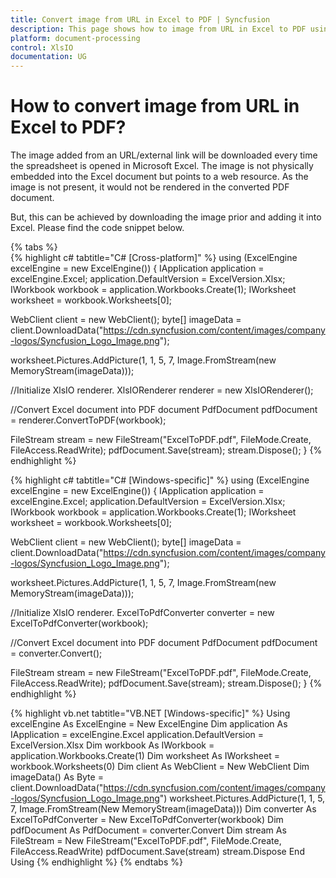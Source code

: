 ```yaml
---
title: Convert image from URL in Excel to PDF | Syncfusion
description: This page shows how to image from URL in Excel to PDF using the Syncfusion .NET Excel library (XlsIO).
platform: document-processing
control: XlsIO
documentation: UG
---
```


# How to convert image from URL in Excel to PDF?

The image added from an URL/external link will be downloaded every time the spreadsheet is opened in Microsoft Excel. The image is not physically embedded into the Excel document but points to a web resource. As the image is not present, it would not be rendered in the converted PDF document.

But, this can be achieved by downloading the image prior and adding it into Excel. Please find the code snippet below.

{% tabs %}  
{% highlight c# tabtitle="C# [Cross-platform]" %}
using (ExcelEngine excelEngine = new ExcelEngine())
{
  IApplication application = excelEngine.Excel;
  application.DefaultVersion = ExcelVersion.Xlsx;
  IWorkbook workbook = application.Workbooks.Create(1);
  IWorksheet worksheet = workbook.Worksheets[0];

  WebClient client = new WebClient();
  byte[] imageData = client.DownloadData("https://cdn.syncfusion.com/content/images/company-logos/Syncfusion_Logo_Image.png");

  worksheet.Pictures.AddPicture(1, 1, 5, 7, Image.FromStream(new MemoryStream(imageData)));

  //Initialize XlsIO renderer.
  XlsIORenderer renderer = new XlsIORenderer();

  //Convert Excel document into PDF document 
  PdfDocument pdfDocument = renderer.ConvertToPDF(workbook);

  FileStream stream = new FileStream("ExcelToPDF.pdf", FileMode.Create, FileAccess.ReadWrite);
  pdfDocument.Save(stream);
  stream.Dispose();
}
{% endhighlight %}

{% highlight c# tabtitle="C# [Windows-specific]" %}
using (ExcelEngine excelEngine = new ExcelEngine())
{
  IApplication application = excelEngine.Excel;
  application.DefaultVersion = ExcelVersion.Xlsx;
  IWorkbook workbook = application.Workbooks.Create(1);
  IWorksheet worksheet = workbook.Worksheets[0];

  WebClient client = new WebClient();
  byte[] imageData = client.DownloadData("https://cdn.syncfusion.com/content/images/company-logos/Syncfusion_Logo_Image.png");

  worksheet.Pictures.AddPicture(1, 1, 5, 7, Image.FromStream(new MemoryStream(imageData)));

  //Initialize XlsIO renderer.
  ExcelToPdfConverter converter = new ExcelToPdfConverter(workbook);

  //Convert Excel document into PDF document 
  PdfDocument pdfDocument = converter.Convert();

  FileStream stream = new FileStream("ExcelToPDF.pdf", FileMode.Create, FileAccess.ReadWrite);
  pdfDocument.Save(stream);
  stream.Dispose();
}
{% endhighlight %}

{% highlight vb.net tabtitle="VB.NET [Windows-specific]" %}
Using excelEngine As ExcelEngine = New ExcelEngine
  Dim application As IApplication = excelEngine.Excel
  application.DefaultVersion = ExcelVersion.Xlsx
  Dim workbook As IWorkbook = application.Workbooks.Create(1)
  Dim worksheet As IWorksheet = workbook.Worksheets(0)
  Dim client As WebClient = New WebClient
  Dim imageData() As Byte = client.DownloadData("https://cdn.syncfusion.com/content/images/company-logos/Syncfusion_Logo_Image.png")
  worksheet.Pictures.AddPicture(1, 1, 5, 7, Image.FromStream(New MemoryStream(imageData)))
  Dim converter As ExcelToPdfConverter = New ExcelToPdfConverter(workbook)
  Dim pdfDocument As PdfDocument = converter.Convert
  Dim stream As FileStream = New FileStream("ExcelToPDF.pdf", FileMode.Create, FileAccess.ReadWrite)
  pdfDocument.Save(stream)
  stream.Dispose
End Using
{% endhighlight %}
{% endtabs %}  

